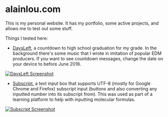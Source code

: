 # alainlou.com
This is my personal website. It has my portfolio, some active projects, and allows me to test out some stuff.

Things I tested here:
* [DaysLeft](http://alainlou.com/daysleft), a countdown to high school graduation for my grade. In the background there's some music that I wrote in imitation of popular EDM producers. If you want to see countdown messages, change the date on your device to before June 2018.

[![DaysLeft Screenshot](https://github.com/alainlou/alainlou.github.io/blob/master/res/pics/days_left_sample.PNG)](http://alainlou.com/daysleft)

* [Subscript](http://alainlou.com/subscript), a text input box that supports UTF-8 (mostly for Google Chrome and Firefox) subscript input (buttons and also converting any inputted number into its subscript from). This was used as part of a learning platform to help with inputting molecular formulas.

[![Subscript Screenshot](https://github.com/alainlou/alainlou.github.io/blob/master/res/pics/subscript_sample.PNG)](http://alainlou.com/subscript)
